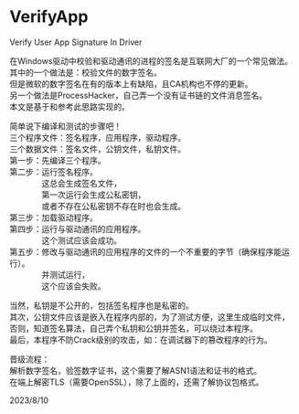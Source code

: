 # VerifyApp
Verify User App Signature In Driver

在Windows驱动中校验和驱动通讯的进程的签名是互联网大厂的一个常见做法。  
其中的一个做法是：校验文件的数字签名。  
但是微软的数字签名在有的版本上有缺陷，且CA机构也不停的更新。  
另一个做法是ProcessHacker，自己弄一个没有证书链的文件消息签名。  
本文是基于和参考此思路实现的。  
  
简单说下编译和测试的步骤吧！  
三个程序文件：签名程序，应用程序，驱动程序。  
三个数据文件：签名文件，公钥文件，私钥文件。  
第一步：先编译三个程序。  
第二步：运行签名程序。  
        &emsp;&emsp;&emsp;&emsp;这总会生成签名文件，  
        &emsp;&emsp;&emsp;&emsp;第一次运行会生成公私密钥，  
        &emsp;&emsp;&emsp;&emsp;或者不存在公私密钥不存在时也会生成。  
第三步：加载驱动程序。  
第四步：运行与驱动通讯的应用程序。  
        &emsp;&emsp;&emsp;&emsp;这个测试应该会成功。  
第五步：修改与驱动通讯的应用程序的文件的一个不重要的字节（确保程序能运行）。  
        &emsp;&emsp;&emsp;&emsp;并测试运行，  
        &emsp;&emsp;&emsp;&emsp;这个应该会失败。  
  
当然，私钥是不公开的，包括签名程序也是私密的。  
其次，公钥文件应该是嵌入在程序内部的，为了测试方便，这里生成临时文件，  
否则，知道签名算法，自己弄个私钥和公钥并签名，可以绕过本程序。  
最后，本程序不防Crack级别的攻击，如：在调试器下的篡改程序的行为。  
  
晋级流程：  
解析数字签名，验签数字证书，这个需要了解ASN1语法和证书的格式。  
在端上解密TLS（需要OpenSSL），除了上面的，还需了解协议包格式。  
  
2023/8/10
